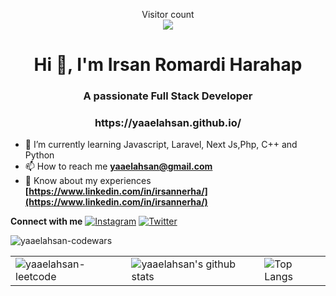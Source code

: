 <!--
**yaaelahsan/yaaelahsan** is a ✨ _special_ ✨ repository because its `README.md` (this file) appears on your GitHub profile.

Here are some ideas to get you started:

- 🔭 I’m currently working on ...
- 🌱 I’m currently learning ...
- 👯 I’m looking to collaborate on ...
- 🤔 I’m looking for help with ...
- 💬 Ask me about ...
- 📫 How to reach me: ...
- 😄 Pronouns: ...
- ⚡ Fun fact: ...
-->

<p align="center"> 
  Visitor count<br>
  <img src="https://profile-counter.glitch.me/yaaelahsan/count.svg" />
</p>
<h1 align="center">Hi 👋, I'm Irsan Romardi Harahap</h1>
<h3 align="center">A passionate Full Stack Developer</h3>
<h3 align="center">https://yaaelahsan.github.io/</h3>

- 🌱 I’m currently learning Javascript, Laravel, Next Js,Php, C++ and Python
- 📫 How to reach me **yaaelahsan@gmail.com**
- 📄 Know about my experiences **[https://www.linkedin.com/in/irsannerha/](https://www.linkedin.com/in/irsannerha/)**

 <b>Connect with me</b>
 <a href="https://www.instagram.com/yaaelahsan" target="_blank"><img src="https://img.shields.io/badge/Instagram-%23E4405F.svg?&style=flat-square&logo=instagram&logoColor=white" alt="Instagram"></a>
<a href="https://twitter.com/yaaelahsan" target="_blank"><img src="https://img.shields.io/badge/Twitter-%231877F2.svg?&style=flat-square&logo=Twitter&logoColor=white" alt="Twitter"></a>
<table border="0">
 <tr>
     <p><img align="center" src="https://www.codewars.com/users/yaaelahsan/badges/large" alt="yaaelahsan-codewars" /></p>
     <td><img align="center" src="https://leetcard.jacoblin.cool/yaaelahsan?theme=dark" alt="yaaelahsan-leetcode" /></td>
     <td><img alt="yaaelahsan's github stats" src="https://github-readme-stats.vercel.app/api?username=yaaelahsan&&theme=radical"/></td>
    <td><img alt="Top Langs" src="https://github-readme-stats.vercel.app/api/top-langs/?username=yaaelahsan&layout=compact&hide_border=true&theme=radical"/></td>
 </tr>
</table>

